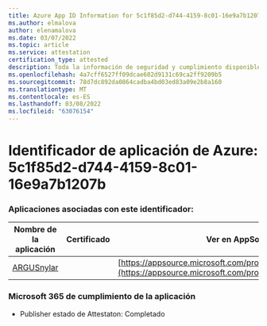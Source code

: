 ```yaml
---
title: Azure App ID Information for 5c1f85d2-d744-4159-8c01-16e9a7b1207b
ms.author: elmalova
author: elenamalova
ms.date: 03/07/2022
ms.topic: article
ms.service: attestation
certification_type: attested
description: Toda la información de seguridad y cumplimiento disponible para 5c1f85d2-d744-4159-8c01-16e9a7b1207b.
ms.openlocfilehash: 4a7cff6527ff09dcae602d9131c69ca2ff9209b5
ms.sourcegitcommit: 78d7dc892da0864cadba4bd03ed83a09e2b8a160
ms.translationtype: MT
ms.contentlocale: es-ES
ms.lasthandoff: 03/08/2022
ms.locfileid: "63076154"
---
```

# <a name="azure-app-id-5c1f85d2-d744-4159-8c01-16e9a7b1207b"></a>Identificador de aplicación de Azure: 5c1f85d2-d744-4159-8c01-16e9a7b1207b


### <a name="apps-associated-with-this-id"></a>Aplicaciones asociadas con este identificador:
| **Nombre de la aplicación** | **Certificado** | **Ver en AppSource** |
|--------------|---------------|-----------------------|
| [ARGUSnylar](https://docs.microsoft.com/microsoft-365-app-certification/forward/WA200003186) |  | [https://appsource.microsoft.com/product/office/WA200003186](https://appsource.microsoft.com/product/office/WA200003186) |

### <a name="microsoft-365-app-compliance-status"></a>Microsoft 365 de cumplimiento de la aplicación
- Publisher estado de Attestaton: Completado
